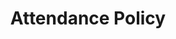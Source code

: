 ---
title: Attendance Policy
nav_order: 8
parent: Syllabus
is_anchor_child: true
anchor_url: attendance_policy
---
